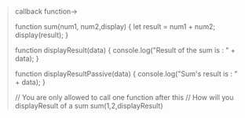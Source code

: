 > callback function->
> 
> function sum(num1, num2,display) { let result = num1 + num2; display(result); }
> 
> function displayResult(data) { console.log("Result of the sum is : " + data); }
> 
> function displayResultPassive(data) { console.log("Sum's result is : " + data); }
> 
> // You are only allowed to call one function after this // How will you displayResult of a sum sum(1,2,displayResult)

